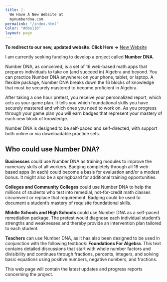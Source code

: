 ```yaml
---
title: |-
  We Have A New Website at
  mynumberdna.com
permalink: "/index.html"
Color: "#dbe116"
layout: page
---
```


**To redirect to our new, updated website. Click Here ->**
[New Website](http://mynumberdna.com)

I am currently seeking funding to develop a project called **Number DNA**.

Number DNA, as conceived, is a set of 16 web-based math apps that prepares
individuals to take on (and succeed in) Algebra and beyond. You can practice
Number DNA anywhere: on your phone, tablet, or laptop. A flexible package,
Number DNA breaks down the 16 blocks of knowledge that must be securely mastered
to become proficient in Algebra.

After taking a one hour pretest, you receive your personalized report, which
acts as your game plan. It tells you which foundational skills you have securely
mastered and which ones you need to work on. As you progress through your game
plan you will earn badges that represent your mastery of each new block of
knowledge.

Number DNA is designed to be self-paced and self-directed, with support both
online or via downloadable practice sets.

## Who could use Number DNA?

**Businesses** could use Number DNA as training modules to improve the numeracy
skills of all workers. Badging completely through all 16 web-based apps (in
each) could become a basis for evaluation and/or a modest bonus. It might also
be a springboard for additional training opportunities.

**Colleges and Community Colleges** could use Number DNA to help the millions of
students who test into remedial, not-for-credit math classes circumvent or
replace that requirement. Badging could be used to document a student’s mastery
of requisite foundational skills.

**Middle Schools and High Schools** could use Number DNA as a self-paced
remediation package. The pretest would diagnose each individual student’s
strengths and weaknesses and thereby provide an intervention plan tailored to
each student.

**Teachers** can use Number DNA, as it has also been designed to be used in
conjunction with the following textbook: **Foundations For Algebra**. This text
contains detailed discussions that start with whole number factors and
divisibility and continues through fractions, percents, integers, and solving
basic equations using positive numbers, negative numbers, and fractions.

This web page will contain the latest updates and progress reports concerning
the project.